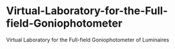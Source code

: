# Virtual-Laboratory-for-the-Full-field-Goniophotometer
Virtual Laboratory for the Full-field Goniophotometer of Luminaires
